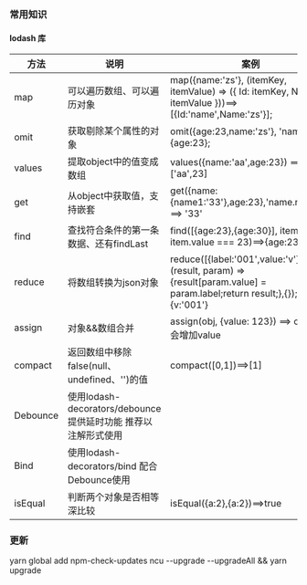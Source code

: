 ﻿### 常用知识
#### lodash 库
| 方法 | 说明 |案例
|--|--| --|
|map|可以遍历数组、可以遍历对象|map({name:'zs'}, (itemKey, itemValue) => ({ Id: itemKey, Name: itemValue }))==>[{Id:'name',Name:'zs'}];
|omit|获取剔除某个属性的对象| omit({age:23,name:'zs'}, 'name') ==>{age:23};
|values| 提取object中的值变成数组| values({name:'aa',age:23}) ==> ['aa',23]
|get| 从object中获取值，支持嵌套| get({name:{name1:'33'},age:23},'name.name1') ==> '33'
|find|查找符合条件的第一条数据、还有findLast |find([{age:23},{age:30}], item => item.value === 23)==>{age:23};
|reduce|将数组转换为json对象|reduce([{label:'001',value:'v'}],(result, param) => {result[param.value] = param.label;return result;},{});==>{v:'001'}
|assign|对象&&数组合并| assign(obj, {value: 123}) ==> obj里面会增加value
|compact|返回数组中移除false(null、undefined、'')的值| compact([0,1])==>[1]
|Debounce|使用lodash-decorators/debounce 提供延时功能 推荐以注解形式使用|
|Bind| 使用lodash-decorators/bind 配合Debounce使用|
|isEqual| 判断两个对象是否相等 深比较| isEqual({a:2},{a:2})==>true



### 更新
yarn global add npm-check-updates
ncu --upgrade --upgradeAll && yarn upgrade
